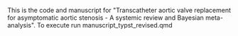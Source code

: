 This is the code and manuscript for "Transcatheter aortic valve replacement for asymptomatic aortic stenosis - A systemic review and Bayesian meta-analysis". To execute run manuscript_typst_revised.qmd
